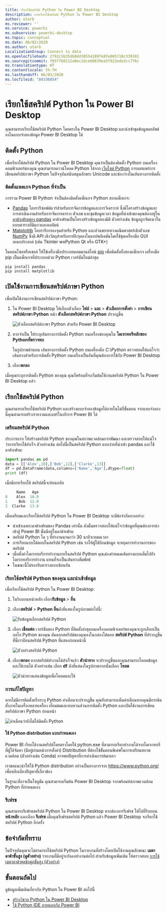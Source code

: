 ```yaml
---
title: เรียกใช้สคริปต์ Python ใน Power BI Desktop
description: การเรียกใช้สคริปต์ Python ใน Power BI Desktop
author: otarb
ms.reviewer: ''
ms.service: powerbi
ms.subservice: powerbi-desktop
ms.topic: conceptual
ms.date: 06/02/2020
ms.author: otarb
LocalizationGroup: Connect to data
ms.openlocfilehash: 2792c5b35d68dd38554209fe8fe065710c339381
ms.sourcegitcommit: f05f7b0112a8ec2dce60839ea5f922eda3cc776c
ms.translationtype: HT
ms.contentlocale: th-TH
ms.lasthandoff: 06/03/2020
ms.locfileid: "84336854"
---
```

# <a name="run-python-scripts-in-power-bi-desktop"></a>เรียกใช้สคริปต์ Python ใน Power BI Desktop

คุณสามารถเรียกใช้สคริปต์ Python โดยตรงใน Power BI Desktop และนำเข้าชุดข้อมูลผลลัพธ์ลงในแบบจำลองข้อมูล Power BI Desktop ได้

## <a name="install-python"></a>ติดตั้ง Python

เพื่อเรียกใช้สคริปต์ Python ใน Power BI Desktop คุณจำเป็นต้องติดตั้ง Python บนเครื่องคอมพิวเตอร์ของคุณ คุณสามารถดาวน์โหลด Python ได้จาก [เว็บไซต์ Python](https://www.python.org/) การเผยแพร่การเขียนสคริปต์ภาษา Python ในปัจจุบันสนับสนุนอักขระ Unicode และช่องว่างในเส้นทางการติดตั้ง

### <a name="install-required-python-packages"></a>ติดตั้งแพคเกจ Python ที่จำเป็น

การรวม Power BI Python จำเป็นต้องติดตั้งแพ็กเกจ Python สองแพ็กเกจ:

* [Pandas](https://pandas.pydata.org/) ไลบรารีซอฟต์แวร์สำหรับการจัดการข้อมูลและการวิเคราะห์ ซึ่งมีโครงสร้างข้อมูลและการดำเนินงานสำหรับการจัดการตาราง ตัวเลข และชุดข้อมูลเวลา ข้อมูลที่นำเข้าของคุณต้องอยู่ใน [ดาต้าเฟรมของ pandas](https://www.tutorialspoint.com/python_pandas/python_pandas_dataframe.htm) ดาต้าเฟรมเป็นโครงสร้างข้อมูลสองมิติ ตัวอย่างเช่น ข้อมูลถูกจัดแนวในแบบตารางที่มีแถวและคอลัมน์
* [Matplotlib](https://matplotlib.org/) ไลบรารีการลงจุดสำหรับ Python และส่วนขยายทางคณิตศาสตร์เชิงตัวเลข [NumPy](https://www.numpy.org/) ซึ่งมี API เชิงวัตถุสำหรับการฝังจุดลงในแอปพลิเคชันโดยใช้ชุดเครื่องมือ GUI อเนกประสงค์ (เช่น Tkinter wxPython Qt หรือ GTK+)

ในคอนโซลหรือเชลล์ ให้ใช้เครื่องมือประเภทคอมมานด์ไลน์ [pip](https://pip.pypa.io/en/stable/) เพื่อติดตั้งทั้งสองแพ็กเกจ เครื่องมือ pip เป็นแพ็กเกจที่ประกอบด้วย Python เวอร์ชันใหม่ล่าสุด

```CMD
pip install pandas
pip install matplotlib
```

## <a name="enable-python-scripting"></a>เปิดใช้งานการเขียนสคริปต์ภาษา Python

เพื่อเปิดใช้งานการเขียนสคริปต์ภาษา Python:

1. ใน Power BI Desktop ให้เลือกตัวเลือก **ไฟล์** > **และ** > **ตัวเลือกการตั้งค่า** > **การเขียนสคริปต์ภาษา Python** หน้า **ตัวเลือกสคริปต์ภาษา Python** ปรากฏขึ้น

   ![ตัวเลือกสคริปต์ภาษา Python สำหรับ Power BI Desktop](media/desktop-python-scripts/python-scripts-7.png)

1. หากจำเป็น ให้ระบุเส้นทางการติดตั้ง Python บนเครื่องของคุณใน **ไดเรกทอรีหลักของ Pythonที่ตรวจพบ**

   ในรูปภาพด้านบน เส้นทางการติดตั้ง Python บนเครื่องคือ *C:\Python* ตรวจสอบให้แน่ใจว่าเส้นทางสำหรับการติดตั้ง Python บนเครื่องเป็นอันที่คุณต้องการใช้กับ Power BI Desktop

1. เลือก**ตกลง**

เมื่อคุณระบุการติดตั้ง Python ของคุณ คุณก็พร้อมที่จะเริ่มต้นใช้งานสคริปต์ Python ใน Power BI Desktop แล้ว

## <a name="run-python-scripts"></a>เรียกใช้สคริปต์ Python

คุณสามารถเรียกใช้สคริปต์ Python และสร้างแบบจำลองข้อมูลได้ภายในไม่กี่ขั้นตอน จากแบบจำลองนี้คุณสามารถสร้างรายงานและแชร์ในบริการ Power BI ได้

### <a name="prepare-a-python-script"></a>เตรียมสคริปต์ Python

ประการแรก ให้สร้างสคริปต์ Python ของคุณในสภาพแวดล้อมการพัฒนา และตรวจสอบให้แน่ใจว่าการเรียกใช้สำเร็จ ตัวอย่างเช่น ต่อไปนี้เป็นสคริปต์ Python แบบง่ายที่นำเข้า pandas และใช้ดาต้าเฟรม:

```python
import pandas as pd
data = [['Alex',10],['Bob',12],['Clarke',13]]
df = pd.DataFrame(data,columns=['Name','Age'],dtype=float)
print (df)
```

เมื่อมีการเรียกใช้ สคริปต์นี้จะย้อนกลับ

```python
     Name   Age
0    Alex  10.0
1     Bob  12.0
2  Clarke  13.0
```

เมื่อเตรียมและเรียกใช้สคริปต์ Python ใน Power BI Desktop จะมีข้อจำกัดบางอย่าง:

* นำเข้าเฉพาะดาต้าเฟรมของ Pandas เท่านั้น ดังนั้นตรวจสอบให้แน่ใจว่าข้อมูลที่คุณต้องการนำเข้าสู่ Power BI นั้นมีอยู่ในดาต้าเฟรม
* สคริปต์ Python ใด ๆ ที่ทำงานนานกว่า 30 นาทีจะหมดเวลา
* การเรียกแบบโต้ตอบในสคริปต์ Python เช่น รอให้ผู้ใช้ป้อนข้อมูล จะหยุดการทำงานการของสคริปต์
* เมื่อตั้งค่าไดเรกทอรีการทำงานภายในสคริปต์ Python คุณ*ต้อง*กำหนดเส้นทางแบบเต็มไปยังไดเรกทอรีการทำงาน แทนที่จะเป็นเส้นทางสัมพัทธ์
* ในขณะนี้ไม่รองรับตารางแบบซ้อนกัน

### <a name="run-your-python-script-and-import-data"></a>เรียกใช้สคริปต์ Python ของคุณ และนำเข้าข้อมูล

เพื่อเรียกใช้สคริปต์ Python ใน Power BI Desktop:

1. ในริบบอนหน้าหลัก เลือก**รับข้อมูล** >  **อื่น**

1. เลือก**สคริปต์** >  **Python อื่น**ดังที่แสดงในรูปภาพต่อไปนี้:

   ![รับข้อมูลเลือกสคริปต์ Python](media/desktop-python-scripts/python-scripts-1.png)

1. เลือก **เชื่อมต่อ** เวอร์ชันของ Python ที่ติดตั้งล่าสุดบนเครื่องคอมพิวเตอร์ของคุณจะถูกเลือกเป็นกลไก Python ของคุณ คัดลอกสคริปต์ของคุณลงในกล่องโต้ตอบ **สคริปต์ Python** ที่ปรากฏขึ้น ที่นี่เราป้อนสคริปต์ Python ที่แสดงก่อนหน้านี้

   ![ตัวอย่างสคริปต์ Python](media/desktop-python-scripts/python-scripts-6.png)

1. เลือก**ตกลง** หากสคริปต์ทำงานได้สำเร็จแล้ว **ตัวนำทาง** จะปรากฏขึ้นและคุณสามารถโหลดข้อมูลและใช้งานได้ ตัวอย่างเช่น เลือก **df** ดังที่แสดงในรูปภาพจากนั้นเลือก **โหลด**

   ![ตัวนำทางแสดงข้อมูลเพื่อโหลดและใช้](media/desktop-python-scripts/python-scripts-5.png) 

### <a name="troubleshooting"></a>การแก้ไขปัญหา

หากไม่มีการติดตั้งหรือระบุ Python คำเตือนจะปรากฏขึ้น คุณยังสามารถเห็นคำเตือนหากคุณมีการติดตั้งภายในเครื่องหลายเครื่อง เยี่ยมชมและทบทวนส่วนการติดตั้ง Python และเปิดใช้งานการเขียนสคริปต์ภาษา Python ก่อนหน้า

![คำเตือนว่ายังไม่ได้ติดตั้ง Python](media/desktop-python-scripts/python-scripts-3.png)

#### <a name="using-custom-python-distributions"></a>ใช้ Python distribution แบบกำหนดเอง

Power BI เรียกใช้งานสคริปต์โดยตรงโดยใช้ python.exe ที่สามารถเรียกทำงานได้จากไดเรกทอรีที่ผู้ใช้จัดหา (มีอยู่ผ่านหน้าการตั้งค่า) Distribution ที่ต้องใช้ขั้นตอนพิเศษในการเตรียมสภาพแวดล้อม (ตัวอย่างเช่น Conda) อาจพบปัญหาที่การดำเนินการล้มเหลว

เราขอแนะนำให้ใช้ Python distribution อย่างเป็นทางการจาก https://www.python.org/ เพื่อหลีกเลี่ยงปัญหาที่เกี่ยวข้อง

ในฐานะที่อาจเป็นโซลูชัน คุณสามารถเริ่มต้น Power BI Desktop จากพร้อมท์สภาพแวดล้อม Python ที่กำหนดเอง

### <a name="refresh"></a>รีเฟรช

คุณสามารถรีเฟรชสคริปต์ Python ใน Power BI Desktop หากต้องการรีเฟรช ให้ไปที่ริบบอน **หน้าหลัก** และเลือก **รีเฟรช** เมื่อคุณรีเฟรชสคริปต์ Python แล้ว Power BI Desktop จะเรียกใช้สคริปต์ Python อีกครั้ง

## <a name="known-limitations"></a>ข้อจำกัดที่ทราบ

ในปัจจุบันคุณจะไม่สามารถใช้สคริปต์ Python ในรายงานที่สร้างโดยเปิดใช้งานคุณลักษณะ **เมตาดาต้าขั้นสูง (ดูตัวอย่าง)** รายงานที่มีอยู่จะยังคงทำงานต่อไป สำหรับข้อมูลเพิ่มเติม ให้ตรวจสอบ [การใช้เมตาดาต้าชุดข้อมูลขั้นสูง (ตัวอย่าง)](desktop-enhanced-dataset-metadata.md) 

## <a name="next-steps"></a>ขั้นตอนถัดไป

ดูข้อมูลเพิ่มเติมเกี่ยวกับ Python ใน Power BI ต่อไปนี้

* [สร้างวิชวล Python ใน Power BI Desktop](desktop-python-visuals.md)
* [ใช้ Python IDE ภายนอกกับ Power BI](desktop-python-ide.md)

